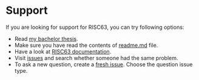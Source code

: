 # Support

If you are looking for support for RISC63, you can try following options:

* Read [my bachelor thesis](https://is.muni.cz/th/uqqoh/?lang=en).
* Make sure you have read the contents of [readme.md](readme.md) file.
* Have a look at [RISC63 documentation](doc).
* Visit [issues](https://github.com/dominiksalvet/risc63/issues) and search whether someone had the same problem.
* To ask a new question, create a [fresh issue](https://github.com/dominiksalvet/risc63/issues/new/choose). Choose the question issue type.
